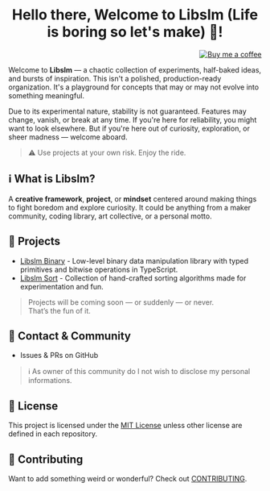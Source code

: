 <div align="center">

  # Hello there, Welcome to Libslm (Life is boring so let's make) 👋!

  <div align="right">

  [![Buy me a coffee](https://img.shields.io/badge/Buy%20me%20a%20coffee%20♥️-231F20?style=social&logo=buymeacoffee&logoColor=#FFDD00)](https://buymeacoffee.com/hulle107)
  
  </div>
  
</div>

Welcome to **Libslm** — a chaotic collection of experiments, half-baked ideas, and bursts of inspiration. This isn't a polished, production-ready organization. It's a playground for concepts that may or may not evolve into something meaningful.

Due to its experimental nature, stability is not guaranteed. Features may change, vanish, or break at any time. If you're here for reliability, you might want to look elsewhere. But if you're here out of curiosity, exploration, or sheer madness — welcome aboard.

> ⚠️ Use projects at your own risk. Enjoy the ride.

## ℹ️ What is Libslm?

A **creative framework**, **project**, or **mindset** centered around making things to fight boredom and explore curiosity. It could be anything from a maker community, coding library, art collective, or a personal motto.

## 📁 Projects

- [Libslm Binary](https://github.com/libslm/binary) - Low-level binary data manipulation library with typed primitives and bitwise operations in TypeScript.
- [Libslm Sort](https://github.com/libslm/sort) - Collection of hand-crafted sorting algorithms made for experimentation and fun.

> Projects will be coming soon — or suddenly — or never.<br>That’s the fun of it.

## 💬 Contact & Community

- Issues & PRs on GitHub

> ℹ️ As owner of this community do I not wish to disclose my personal informations.

## 📜 License

This project is licensed under the [MIT License](../LICENSE) unless other license are defined in each repository.

## 🤝 Contributing

Want to add something weird or wonderful? Check out [CONTRIBUTING](CONTRIBUTING.md).
